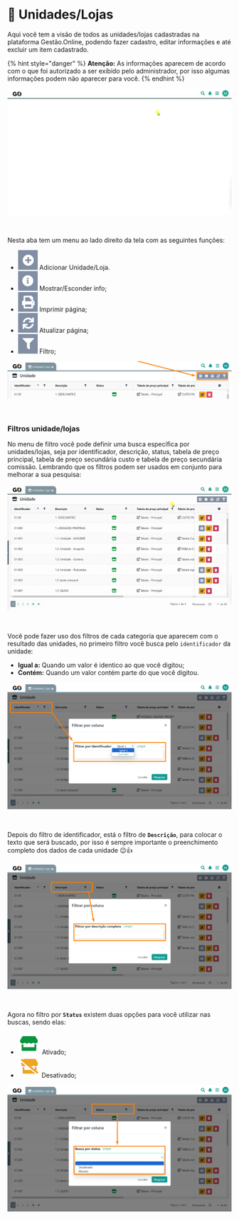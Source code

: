 # 🏪 Unidades/Lojas

Aqui você tem a visão de todos as unidades/lojas cadastradas na plataforma Gestão.Online, podendo fazer cadastro, editar informações e até excluir um item cadastrado.

{% hint style="danger" %}
**Atenção:** As informações aparecem de acordo com o que foi autorizado a ser exibido pelo administrador, por isso algumas informações podem não aparecer para você.
{% endhint %}

![](/erp-v2/assets/modulos/unidades/aba_unidade.gif)

<br>

Nesta aba tem um menu ao lado direito da tela com as seguintes funções:

- <img src="/erp-v2/assets/icon_add.png" alt="" data-size="line"> Adicionar Unidade/Loja.
- <img src="/erp-v2/assets/icon_exibir.png" alt="" data-size="line"> Mostrar/Esconder info;
- <img src="/erp-v2/assets/icon_imprimir.png" alt="" data-size="line"> Imprimir página;
- <img src="/erp-v2/assets/icon_atualizar.png" alt="" data-size="line"> Atualizar página;
- <img src="/erp-v2/assets/icon_filtro.png" alt="" data-size="line"> Filtro;

![](/erp-v2/assets/modulos/unidades/aba_unidade_menu.png)

<br>

### Filtros unidade/lojas

No menu de filtro você pode definir uma busca específica por unidades/lojas, seja por identificador, descrição, status, tabela de preço principal, tabela de preço secundária custo e tabela de preço secundária comissão. Lembrando que os filtros podem ser usados em conjunto para melhorar a sua pesquisa:

![](/erp-v2/assets/modulos/unidades/aba_unidades_filtros.gif)

<br>

Você pode fazer uso dos filtros de cada categoria que aparecem com o resultado das unidades, no primeiro filtro você busca pelo `identificador` da unidade:

- **Igual a:** Quando um valor é identico ao que você digitou;
- **Contém:** Quando um valor contém parte do que você digitou.

![](/erp-v2/assets/modulos/unidades/aba_unidade_filtro_id.png)

<br>

Depois do filtro de identificador, está o filtro de **`Descrição`**, para colocar o texto que será buscado, por isso é sempre importante o preenchimento completo dos dados de cada unidade 😉👍

![](/erp-v2/assets/modulos/unidades/aba_unidade_filtro_descricao.png)

<br>

Agora no filtro por **`Status`** existem duas opções para você utilizar nas buscas, sendo elas:

- <img src="/erp-v2/assets/modulos/unidades/icon_status_ativado.png" alt="" data-size="line"> Ativado;
- <img src="/erp-v2/assets/modulos/unidades/icon_status_desativado.png" alt="" data-size="line"> Desativado;

![](/erp-v2/assets/modulos/unidades/aba_unidade_filtro_status.png)

<br>

